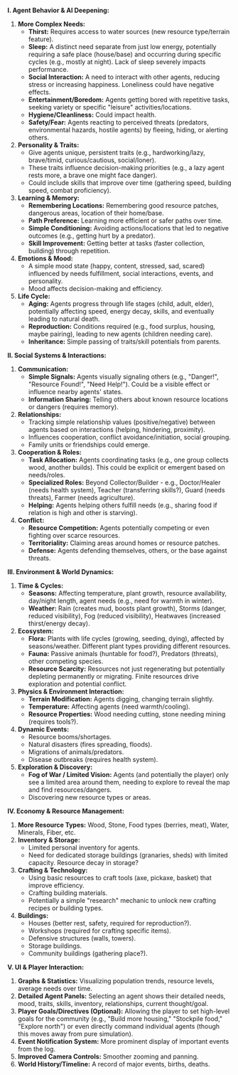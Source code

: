 **I. Agent Behavior & AI Deepening:**

1. **More Complex Needs:**
    - **Thirst:** Requires access to water sources (new resource type/terrain feature).
    - **Sleep:** A distinct need separate from just low energy, potentially requiring a safe place (house/base) and occurring during specific cycles (e.g., mostly at night). Lack of sleep severely impacts performance.
    - **Social Interaction:** A need to interact with other agents, reducing stress or increasing happiness. Loneliness could have negative effects.
    - **Entertainment/Boredom:** Agents getting bored with repetitive tasks, seeking variety or specific "leisure" activities/locations.
    - **Hygiene/Cleanliness:** Could impact health.
    - **Safety/Fear:** Agents reacting to perceived threats (predators, environmental hazards, hostile agents) by fleeing, hiding, or alerting others.
2. **Personality & Traits:**
    - Give agents unique, persistent traits (e.g., hardworking/lazy, brave/timid, curious/cautious, social/loner).
    - These traits influence decision-making priorities (e.g., a lazy agent rests more, a brave one might face danger).
    - Could include skills that improve over time (gathering speed, building speed, combat proficiency).
3. **Learning & Memory:**
    - **Remembering Locations:** Remembering good resource patches, dangerous areas, location of their home/base.
    - **Path Preference:** Learning more efficient or safer paths over time.
    - **Simple Conditioning:** Avoiding actions/locations that led to negative outcomes (e.g., getting hurt by a predator).
    - **Skill Improvement:** Getting better at tasks (faster collection, building) through repetition.
4. **Emotions & Mood:**
    - A simple mood state (happy, content, stressed, sad, scared) influenced by needs fulfillment, social interactions, events, and personality.
    - Mood affects decision-making and efficiency.
5. **Life Cycle:**
    - **Aging:** Agents progress through life stages (child, adult, elder), potentially affecting speed, energy decay, skills, and eventually leading to natural death.
    - **Reproduction:** Conditions required (e.g., food surplus, housing, maybe pairing), leading to new agents (children needing care).
    - **Inheritance:** Simple passing of traits/skill potentials from parents.

**II. Social Systems & Interactions:**

1. **Communication:**
    - **Simple Signals:** Agents visually signaling others (e.g., "Danger!", "Resource Found!", "Need Help!"). Could be a visible effect or influence nearby agents' states.
    - **Information Sharing:** Telling others about known resource locations or dangers (requires memory).
2. **Relationships:**
    - Tracking simple relationship values (positive/negative) between agents based on interactions (helping, hindering, proximity).
    - Influences cooperation, conflict avoidance/initiation, social grouping.
    - Family units or friendships could emerge.
3. **Cooperation & Roles:**
    - **Task Allocation:** Agents coordinating tasks (e.g., one group collects wood, another builds). This could be explicit or emergent based on needs/roles.
    - **Specialized Roles:** Beyond Collector/Builder - e.g., Doctor/Healer (needs health system), Teacher (transferring skills?), Guard (needs threats), Farmer (needs agriculture).
    - **Helping:** Agents helping others fulfill needs (e.g., sharing food if relation is high and other is starving).
4. **Conflict:**
    - **Resource Competition:** Agents potentially competing or even fighting over scarce resources.
    - **Territoriality:** Claiming areas around homes or resource patches.
    - **Defense:** Agents defending themselves, others, or the base against threats.

**III. Environment & World Dynamics:**

1. **Time & Cycles:**
    - **Seasons:** Affecting temperature, plant growth, resource availability, day/night length, agent needs (e.g., need for warmth in winter).
    - **Weather:** Rain (creates mud, boosts plant growth), Storms (danger, reduced visibility), Fog (reduced visibility), Heatwaves (increased thirst/energy decay).
2. **Ecosystem:**
    - **Flora:** Plants with life cycles (growing, seeding, dying), affected by seasons/weather. Different plant types providing different resources.
    - **Fauna:** Passive animals (huntable for food?), Predators (threats), other competing species.
    - **Resource Scarcity:** Resources not just regenerating but potentially depleting permanently or migrating. Finite resources drive exploration and potential conflict.
3. **Physics & Environment Interaction:**
    - **Terrain Modification:** Agents digging, changing terrain slightly.
    - **Temperature:** Affecting agents (need warmth/cooling).
    - **Resource Properties:** Wood needing cutting, stone needing mining (requires tools?).
4. **Dynamic Events:**
    - Resource booms/shortages.
    - Natural disasters (fires spreading, floods).
    - Migrations of animals/predators.
    - Disease outbreaks (requires health system).
5. **Exploration & Discovery:**
    - **Fog of War / Limited Vision:** Agents (and potentially the player) only see a limited area around them, needing to explore to reveal the map and find resources/dangers.
    - Discovering new resource types or areas.

**IV. Economy & Resource Management:**

1. **More Resource Types:** Wood, Stone, Food types (berries, meat), Water, Minerals, Fiber, etc.
2. **Inventory & Storage:**
    - Limited personal inventory for agents.
    - Need for dedicated storage buildings (granaries, sheds) with limited capacity. Resource decay in storage?
3. **Crafting & Technology:**
    - Using basic resources to craft tools (axe, pickaxe, basket) that improve efficiency.
    - Crafting building materials.
    - Potentially a simple "research" mechanic to unlock new crafting recipes or building types.
4. **Buildings:**
    - Houses (better rest, safety, required for reproduction?).
    - Workshops (required for crafting specific items).
    - Defensive structures (walls, towers).
    - Storage buildings.
    - Community buildings (gathering place?).
    

**V. UI & Player Interaction:**

1. **Graphs & Statistics:** Visualizing population trends, resource levels, average needs over time.
2. **Detailed Agent Panels:** Selecting an agent shows their detailed needs, mood, traits, skills, inventory, relationships, current thought/goal.
3. **Player Goals/Directives (Optional):** Allowing the player to set high-level goals for the community (e.g., "Build more housing," "Stockpile food," "Explore north") or even directly command individual agents (though this moves away from pure simulation).
4. **Event Notification System:** More prominent display of important events from the log.
5. **Improved Camera Controls:** Smoother zooming and panning.
6. **World History/Timeline:** A record of major events, births, deaths.